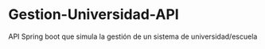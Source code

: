 # Gestion-Universidad-API
 API Spring boot que simula la gestión de un sistema de universidad/escuela
